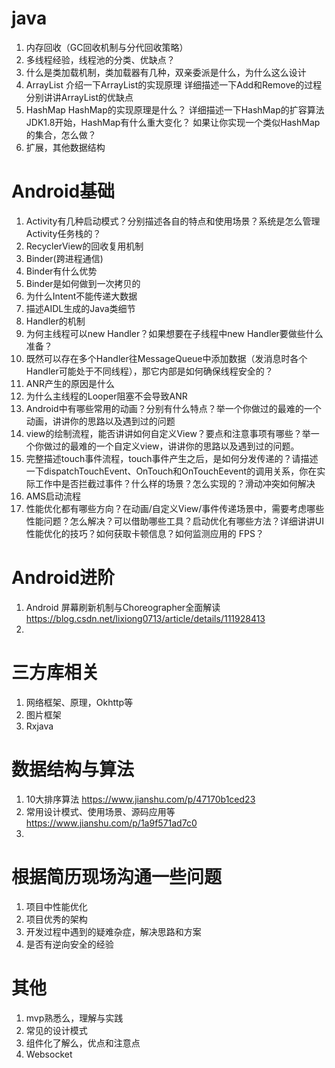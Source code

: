 # java
1. 内存回收（GC回收机制与分代回收策略）
2. 多线程经验，线程池的分类、优缺点？
3. 什么是类加载机制，类加载器有几种，双亲委派是什么，为什么这么设计
4. ArrayList
  介绍一下ArrayList的实现原理
  详细描述一下Add和Remove的过程
  分别讲讲ArrayList的优缺点
5. HashMap
  HashMap的实现原理是什么？
  详细描述一下HashMap的扩容算法
  JDK1.8开始，HashMap有什么重大变化？
  如果让你实现一个类似HashMap的集合，怎么做？
6. 扩展，其他数据结构
        
        
# Android基础
1. Activity有几种启动模式？分别描述各自的特点和使用场景？系统是怎么管理Activity任务栈的？
2. RecyclerView的回收复用机制
3. Binder(跨进程通信)
4. Binder有什么优势
5. Binder是如何做到一次拷贝的
6. 为什么Intent不能传递大数据
7. 描述AIDL生成的Java类细节
8. Handler的机制
9. 为何主线程可以new Handler？如果想要在子线程中new Handler要做些什么准备？
10. 既然可以存在多个Handler往MessageQueue中添加数据（发消息时各个Handler可能处于不同线程），那它内部是如何确保线程安全的？
11. ANR产生的原因是什么
12. 为什么主线程的Looper阻塞不会导致ANR
13. Android中有哪些常用的动画？分别有什么特点？举一个你做过的最难的一个动画，讲讲你的思路以及遇到过的问题
14. view的绘制流程，能否讲讲如何自定义View？要点和注意事项有哪些？举一个你做过的最难的一个自定义view，讲讲你的思路以及遇到过的问题。
15. 完整描述touch事件流程，touch事件产生之后，是如何分发传递的？请描述一下dispatchTouchEvent、OnTouch和OnTouchEevent的调用关系，你在实际工作中是否拦截过事件？什么样的场景？怎么实现的？滑动冲突如何解决
16. AMS启动流程
17. 性能优化都有哪些方向？在动画/自定义View/事件传递场景中，需要考虑哪些性能问题？怎么解决？可以借助哪些工具？启动优化有哪些方法？详细讲讲UI性能优化的技巧？如何获取卡顿信息？如何监测应用的 FPS？

# Android进阶
1. Android 屏幕刷新机制与Choreographer全面解读
https://blog.csdn.net/lixiong0713/article/details/111928413
2. 

# 三方库相关
1. 网络框架、原理，Okhttp等
2. 图片框架
3. Rxjava


# 数据结构与算法
1. 10大排序算法
https://www.jianshu.com/p/47170b1ced23
2. 常用设计模式、使用场景、源码应用等
https://www.jianshu.com/p/1a9f571ad7c0
3.  


# 根据简历现场沟通一些问题
1. 项目中性能优化
2. 项目优秀的架构
3. 开发过程中遇到的疑难杂症，解决思路和方案
4. 是否有逆向安全的经验


# 其他
1. mvp熟悉么，理解与实践️
2. 常见的设计模式
3. 组件化了解么，优点和注意点
4. Websocket 

